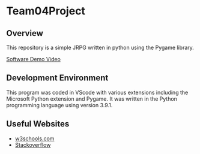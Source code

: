 # Team04Project
## Overview

This repository is a simple JRPG written in python using the Pygame library.

[Software Demo Video]()

## Development Environment

This program was coded in VScode with various extensions including the Microsoft Python extension and Pygame. It was written in the Python programming language using version 3.9.1.

## Useful Websites

* [w3schools.com](https://www.w3schools.com/python/)
* [Stackoverflow](https://stackoverflow.com/questions/tagged/python)